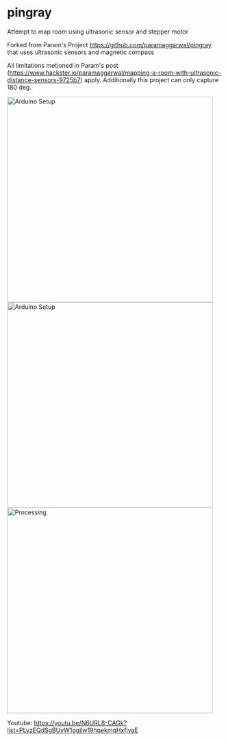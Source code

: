 # pingray
Attempt to map room using ultrasonic sensor and stepper motor

Forked from Param's Project https://github.com/paramaggarwal/pingray that uses ultrasonic sensors and magnetic compass

All limitations metioned in Param's post (https://www.hackster.io/paramaggarwal/mapping-a-room-with-ultrasonic-distance-sensors-9725b7) apply. Additionally this project can only capture 180 deg. 

<img src="https://github.com/shankarananth/pingray180deg/blob/master/Images/image1.jpg" width="480" alt="Arduino Setup" />

<img src="https://github.com/shankarananth/pingray180deg/blob/master/Images/image2.jpg" width="480" alt="Arduino Setup" />

<img src="https://github.com/shankarananth/pingray180deg/blob/master/Images/image3.jpg" width="480" alt="Processing" />

Youtube: https://youtu.be/N6URL8-CAGk?list=PLyzEQdSgBUvW1ggjlw19hqekmqHxfjvaE


